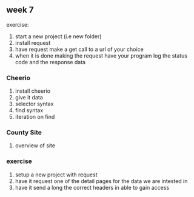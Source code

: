 ## week 7

exercise:
1. start a new project (i.e new folder)
2. install request
3. have request make a get call to a url of your choice
4. when it is done making the request have your program log the status code and
   the response data


### Cheerio
1. install cheerio
2. give it data
3. selector syntax
4. find syntax
4. iteration on find

### County Site
1. overview of site

### exercise
1. setup a new project with request
2. have it request one of the detail pages for the data we are intested in
3. have it send a long the correct headers in able to gain access
